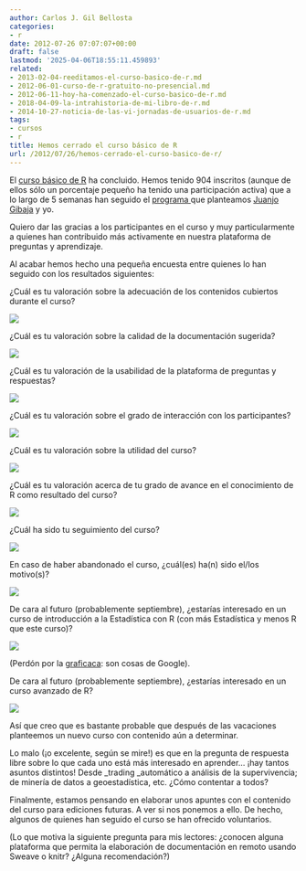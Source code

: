 ```yaml
---
author: Carlos J. Gil Bellosta
categories:
- r
date: 2012-07-26 07:07:07+00:00
draft: false
lastmod: '2025-04-06T18:55:11.459893'
related:
- 2013-02-04-reeditamos-el-curso-basico-de-r.md
- 2012-06-01-curso-de-r-gratuito-no-presencial.md
- 2012-06-11-hoy-ha-comenzado-el-curso-basico-de-r.md
- 2018-04-09-la-intrahistoria-de-mi-libro-de-r.md
- 2014-10-27-noticia-de-las-vi-jornadas-de-usuarios-de-r.md
tags:
- cursos
- r
title: Hemos cerrado el curso básico de R
url: /2012/07/26/hemos-cerrado-el-curso-basico-de-r/
---
```


El [curso básico de R](http://cursorbasico.usar.org.es) ha concluido. Hemos tenido 904 inscritos (aunque de ellos sólo un porcentaje pequeño ha tenido una participación activa) que a lo largo de 5 semanas han seguido el [programa ](http://cursorbasico.usar.org.es/etiquetas/programa/)que planteamos [Juanjo Gibaja](http://jjgibaja.net/) y yo.

Quiero dar las gracias a los participantes en el curso y muy particularmente a quienes han contribuido más activamente en nuestra plataforma de preguntas y aprendizaje.

Al acabar hemos hecho una pequeña encuesta entre quienes lo han seguido con los resultados siguientes:

¿Cuál es tu valoración sobre la adecuación de los contenidos cubiertos durante el curso?

[![](/wp-uploads/2012/07/contenidos.png#center)
](/wp-uploads/2012/07/contenidos.png#center)

¿Cuál es tu valoración sobre la calidad de la documentación sugerida?

[![](/wp-uploads/2012/07/calidad.png#center)
](/wp-uploads/2012/07/calidad.png#center)

¿Cuál es tu valoración de la usabilidad de la plataforma de preguntas y respuestas?

[![](/wp-uploads/2012/07/plataforma.png#center)
](/wp-uploads/2012/07/plataforma.png#center)

¿Cuál es tu valoración sobre el grado de interacción con los participantes?

[![](/wp-uploads/2012/07/interaccion.png#center)
](/wp-uploads/2012/07/interaccion.png#center)

¿Cuál es tu valoración sobre la utilidad del curso?

[![](/wp-uploads/2012/07/utilidad.png#center)
](/wp-uploads/2012/07/utilidad.png#center)

¿Cuál es tu valoración acerca de tu grado de avance en el conocimiento de R como resultado del curso?

[![](/wp-uploads/2012/07/avance.png#center)
](/wp-uploads/2012/07/avance.png#center)

¿Cuál ha sido tu seguimiento del curso?

[![](/wp-uploads/2012/07/seguimiento.png#center)
](/wp-uploads/2012/07/seguimiento.png#center)

En caso de haber abandonado el curso, ¿cuál(es) ha(n) sido el/los motivo(s)?

[![](/wp-uploads/2012/07/motivo.png#center)
](/wp-uploads/2012/07/motivo.png#center)

De cara al futuro (probablemente septiembre), ¿estarías interesado en un curso de introducción a la Estadística con R (con más Estadística y menos R que este curso)?

[![](/wp-uploads/2012/07/estadistica.png#center)
](/wp-uploads/2012/07/estadistica.png#center)


(Perdón por la [graficaca](http://www.datanalytics.com/2011/03/02/1658/): son cosas de Google).

De cara al futuro (probablemente septiembre), ¿estarías interesado en un curso avanzado de R?

[![](/wp-uploads/2012/07/avanzado.png#center)
](/wp-uploads/2012/07/avanzado.png#center)

Así que creo que es bastante probable que después de las vacaciones planteemos un nuevo curso con contenido aún a determinar.

Lo malo (¡o excelente, según se mire!) es que en la pregunta de respuesta libre sobre lo que cada uno está más interesado en aprender... ¡hay tantos asuntos distintos! Desde _trading _automático a análisis de la supervivencia; de minería de datos a geoestadística, etc. ¿Cómo contentar a todos?

Finalmente, estamos pensando en elaborar unos apuntes con el contenido del curso para ediciones futuras. A ver si nos ponemos a ello. De hecho, algunos de quienes han seguido el curso se han ofrecido voluntarios.

(Lo que motiva la siguiente pregunta para mis lectores: ¿conocen alguna plataforma que permita la elaboración de documentación en remoto usando Sweave o knitr? ¿Alguna recomendación?)